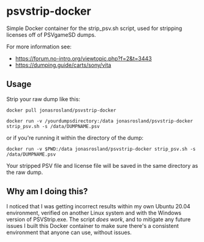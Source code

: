 # psvstrip-docker

Simple Docker container for the strip_psv.sh script, used for stripping licenses off of PSVgameSD dumps.

For more information see:
 - https://forum.no-intro.org/viewtopic.php?f=2&t=3443
 - https://dumping.guide/carts/sony/vita

## Usage

Strip your raw dump like this:

`docker pull jonasrosland/psvstrip-docker`

`docker run -v /yourdumpsdirectory:/data jonasrosland/psvstrip-docker strip_psv.sh -s /data/DUMPNAME.psv`

or if you're running it within the directory of the dump:

`docker run -v $PWD:/data jonasrosland/psvstrip-docker strip_psv.sh -s /data/DUMPNAME.psv`

Your stripped PSV file and license file will be saved in the same directory as the raw dump.

## Why am I doing this?

I noticed that I was getting incorrect results within my own Ubuntu 20.04 environment, verified on another Linux system and with the Windows version of PSVStrip.exe. The script _does work_, and to mitigate any future issues I built this Docker container to make sure there's a consistent environment that anyone can use, without issues.
